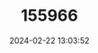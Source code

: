 ---
title: "155966"
category: "Anisus vorticulus"
draft: false
date: 2024-02-22 13:03:52
languages:
  English: ["Little Whirlpool Ram's-horn Snail", "Ram's-horn Snail", "Lesser Ramshorn Snail"]
---